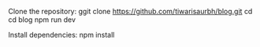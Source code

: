 
Clone the repository:
ggit clone https://github.com/tiwarisaurbh/blog.git
cd cd blog
npm run dev


Install dependencies:
npm install
